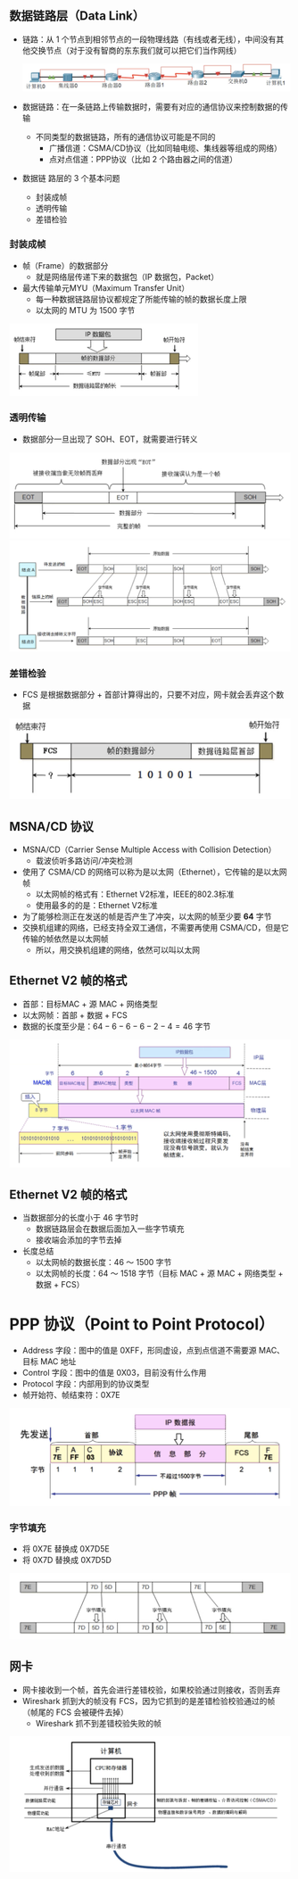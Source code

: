 ## 数据链路层（Data Link）

- 链路：从 1 个节点到相邻节点的一段物理线路（有线或者无线），中间没有其他交换节点（对于没有智商的东东我们就可以把它们当作网线）

	![image-20211231225929043](image/image-20211231225929043.png)

- 数据链路：在一条链路上传输数据时，需要有对应的通信协议来控制数据的传输

	- 不同类型的数据链路，所有的通信协议可能是不同的
		- 广播信道：CSMA/CD协议（比如同轴电缆、集线器等组成的网络）
		- 点对点信道：PPP协议（比如 2 个路由器之间的信道）

- 数据链 路层的 3 个基本问题

	- 封装成帧
	- 透明传输
	- 差错检验

### 封装成帧

- 帧（Frame）的数据部分
	- 就是网络层传递下来的数据包（IP 数据包，Packet）
- 最大传输单元MYU（Maximum Transfer Unit）
	- 每一种数据链路层协议都规定了所能传输的帧的数据长度上限
	- 以太网的 MTU 为 1500 字节

<img src="image/image-20211231232716246.png" alt="image-20211231232716246" style="zoom:33%;" />

### 透明传输

- 数据部分一旦出现了 SOH、EOT，就需要进行转义

<img src="image/image-20211231233513033.png" alt="image-20211231233513033" style="zoom:50%;" />

<img src="image/image-20211231233925177.png" alt="image-20211231233925177" style="zoom:50%;" />

### 差错检验

- FCS 是根据数据部分 + 首部计算得出的，只要不对应，网卡就会丢弃这个数据



<img src="image/image-20211231234227374.png" alt="image-20211231234227374" style="zoom:50%;" />

## MSNA/CD 协议

-  MSNA/CD（Carrier Sense Multiple Access with Collision Detection）
	- 载波侦听多路访问/冲突检测
-  使用了 CSMA/CD 的网络可以称为是以太网（Ethernet），它传输的是以太网帧
	- 以太网帧的格式有：Ethernet V2标准，IEEE的802.3标准
	- 使用最多的的是：Ethernet V2标准
-  为了能够检测正在发送的帧是否产生了冲突，以太网的帧至少要 **64** 字节
-  交换机组建的网络，已经支持全双工通信，不需要再使用 CSMA/CD，但是它传输的帧依然是以太网帧
	- 所以，用交换机组建的网络，依然可以叫以太网

## Ethernet V2 帧的格式

- 首部：目标MAC + 源 MAC + 网络类型
- 以太网帧：首部 + 数据 + FCS
- 数据的长度至少是：$64 - 6 - 6 - 6 - 2 - 4 = 46$ 字节

<img src="image/image-20220101101537917.png" alt="image-20220101101537917" style="zoom:50%;" />

## Ethernet V2 帧的格式

- 当数据部分的长度小于 46 字节时
	- 数据链路层会在数据后面加入一些字节填充
	- 接收端会添加的字节去掉
- 长度总结
	- 以太网帧的数据长度：46 ～ 1500 字节
	- 以太网帧的长度：64 ～ 1518 字节（目标 MAC + 源 MAC + 网络类型 + 数据 + FCS）

# PPP 协议（Point to Point Protocol）

- Address 字段：图中的值是 0XFF，形同虚设，点到点信道不需要源 MAC、目标 MAC 地址
- Control 字段：图中的值是 0X03，目前没有什么作用
- Protocol 字段：内部用到的协议类型
- 帧开始符、帧结束符：0X7E

<img src="image/image-20220101103134656.png" alt="image-20220101103134656" style="zoom:50%;" />

### 字节填充

- 将 0X7E 替换成 0X7D5E
- 将 0X7D 替换成 0X7D5D

![image-20220101103649411](image/image-20220101103649411.png)

## 网卡

- 网卡接收到一个帧，首先会进行差错校验，如果校验通过则接收，否则丢弃
- Wireshark 抓到大的帧没有 FCS，因为它抓到的是差错检验校验通过的帧（帧尾的 FCS 会被硬件去掉）
	- Wireshark 抓不到差错校验失败的帧

<img src="image/image-20220101121407956.png" alt="image-20220101121407956" style="zoom:50%;" />

